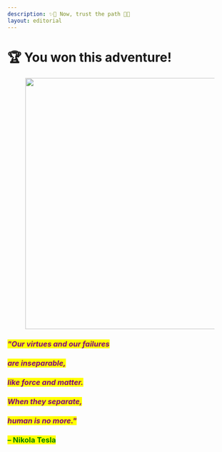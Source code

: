 ```yaml
---
description: ✨🌹 Now, trust the path 🌹✨
layout: editorial
---
```


# 🏆 You won this adventure!

<figure><img src="../../../../../.gitbook/assets/pexels-btgl-♡-19254259.jpg" alt="" width="563"><figcaption></figcaption></figure>

### _<mark style="color:purple;">"Our virtues and our failures</mark>_&#x20;

### _<mark style="color:purple;">are inseparable,</mark>_&#x20;

### _<mark style="color:purple;">like force and matter.</mark>_&#x20;

### _<mark style="color:purple;">When they separate,</mark>_&#x20;

### _<mark style="color:purple;">human is no more."</mark>_&#x20;

### <mark style="color:green;">– Nikola Tesla</mark>

